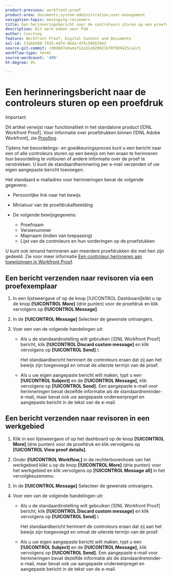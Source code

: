 ```yaml
---
product-previous: workfront-proof
product-area: documents;system-administration;user-management
navigation-topic: messaging-reviewers
title: Een herinneringsbericht naar de controleurs sturen op een proefdruk
description: Dit werk maken voor PiW
author: Courtney
feature: Workfront Proof, Digital Content and Documents
exl-id: 53abbd88-7915-4d74-9bda-d75c59663463
source-git-commit: c989687e9adaf12a31a920921bf8fb69425ca1c5
workflow-type: tm+mt
source-wordcount: '409'
ht-degree: 0%

---
```


# Een herinneringsbericht naar de controleurs sturen op een proefdruk

>[!IMPORTANT]
>
>Dit artikel verwijst naar functionaliteit in het standalone product [!DNL Workfront Proof]. Voor informatie over proefdrukken binnen [!DNL Adobe Workfront], zie [Proofing](../../../review-and-approve-work/proofing/proofing.md).

<!--
<p style="color: #000000;" data-mc-conditions="QuicksilverOrClassic.Draft mode">Make this work for PiW</p>
-->

Tijdens het beoordelings- en goedkeuringsproces kunt u een bericht naar een of alle controleurs sturen op een bewijs om hen eraan te herinneren hun beoordeling te voltooien of andere informatie over de proef te verstrekken. U kunt de standaardherinnering per e-mail verzenden of uw eigen aangepaste bericht toevoegen.

Het standaard e-mailadres voor herinneringen bevat de volgende gegevens:

* Persoonlijke link naar het bewijs
* Miniatuur van de proefdrukafbeelding
* De volgende bewijsgegevens:

   * Proefnaam
   * Versienummer
   * Mapnaam (indien van toepassing)
   * Lijst van de controleurs en hun vorderingen op de proefstukken

U kunt ook iemand herinneren aan meerdere proefdrukken die met hen zijn gedeeld. Zie voor meer informatie [Een controleur herinneren aan toewijzingen in Workfront Proof](../../../workfront-proof/wp-emailsntfctns/messaging-reviewers/remind-reviewer-assignments-wp.md).

## Een bericht verzenden naar revisoren via een proefexemplaar

1. In een lijstweergave of op de knop [!UICONTROL Dashboard]klikt u op de knop **[!UICONTROL More]** (drie punten) voor de proefdruk en klik vervolgens op **[!UICONTROL Message]**.

1. In de **[!UICONTROL Message]** Selecteer de gewenste ontvangers.
1. Voer een van de volgende handelingen uit:

   * Als u de standaardinstelling wilt gebruiken [!DNL Workfront Proof] bericht, klik **[!UICONTROL Discard custom message]** en klik vervolgens op **[!UICONTROL Send]**.\

      Het standaardbericht herinnert de controleurs eraan dat zij aan het bewijs zijn toegevoegd en omvat de uiterste termijn van de proef.

   * Als u uw eigen aangepaste bericht wilt maken, typt u een **[!UICONTROL Subject]** en de **[!UICONTROL Message],** klik vervolgens op **[!UICONTROL Send].**&#x200B; Een aangepaste e-mail voor herinneringen bevat dezelfde informatie als de standaardreminder-e-mail, maar bevat ook uw aangepaste onderwerpregel en aangepaste bericht in de tekst van de e-mail.

## Een bericht verzenden naar revisoren in een werkgebied

1. Klik in een lijstweergave of op het dashboard op de knop **[!UICONTROL More]** (drie punten) voor de proefdruk en klik vervolgens op **[!UICONTROL View proof details]**.

1. Onder **[!UICONTROL Workflow,]** in de rechterbovenhoek van het werkgebied klikt u op de knop **[!UICONTROL More]** (drie punten) voor het werkgebied en klik vervolgens op **[!UICONTROL Message all]** in het vervolgkeuzemenu.

1. In de **[!UICONTROL Message]** Selecteer de gewenste ontvangers.
1. Voer een van de volgende handelingen uit:

   * Als u de standaardinstelling wilt gebruiken [!DNL Workfront Proof] bericht, klik **[!UICONTROL Discard custom message]** en klik vervolgens op **[!UICONTROL Send]**.\

      Het standaardbericht herinnert de controleurs eraan dat zij aan het bewijs zijn toegevoegd en omvat de uiterste termijn van de proef.

   * Als u uw eigen aangepaste bericht wilt maken, typt u een **[!UICONTROL Subject]** en de **[!UICONTROL Message],** klik vervolgens op **[!UICONTROL Send].**&#x200B; Een aangepaste e-mail voor herinneringen bevat dezelfde informatie als de standaardreminder-e-mail, maar bevat ook uw aangepaste onderwerpregel en aangepaste bericht in de tekst van de e-mail.
